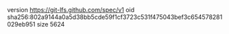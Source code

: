 version https://git-lfs.github.com/spec/v1
oid sha256:802a9144a0a5d38bb5cde59f1cf3723c531f475043bef3c654578281029eb951
size 5624
